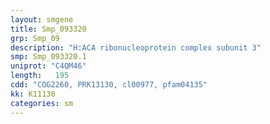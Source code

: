 ```yaml
---
layout: smgene
title: Smp_093320
grp: Smp_09
description: "H:ACA ribonucleoprotein complex subunit 3"
smp: Smp_093320.1
uniprot: "C4QM46"
length:   195
cdd: "COG2260, PRK13130, cl00977, pfam04135"
kk: K11130
categories: sm
---
```

